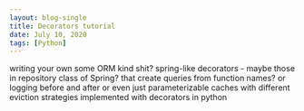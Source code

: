 ```yaml
---
layout: blog-single
title: Decorators tutorial
date: July 10, 2020
tags: [Python] 
---
```


writing your own
some ORM kind shit?
spring-like decorators - maybe those in repository class of Spring? that create queries from function names?
or logging before and after
or even just parameterizable caches with different eviction strategies implemented with decorators in python